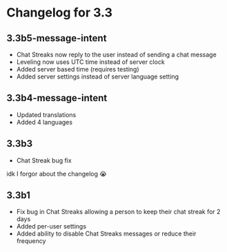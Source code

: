 # Changelog for 3.3

## 3.3b5-message-intent

- Chat Streaks now reply to the user instead of sending a chat message
- Leveling now uses UTC time instead of server clock
- Added server based time (requires testing)
- Added server settings instead of server language setting

## 3.3b4-message-intent

- Updated translations
- Added 4 languages

## 3.3b3

- Chat Streak bug fix

idk I forgor about the changelog 😭

## 3.3b1

- Fix bug in Chat Streaks allowing a person to keep their chat streak for 2 days
- Added per-user settings
- Added ability to disable Chat Streaks messages or reduce their frequency